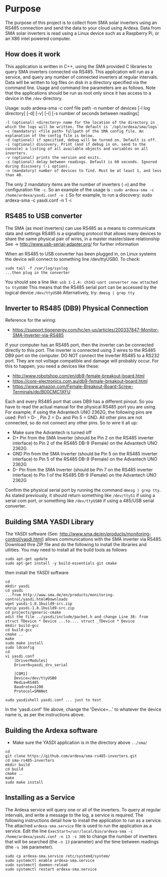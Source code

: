 
# Purpose
The purpose of this project is to collect from SMA solar inverters using an RS485 connection and send the data to your cloud using Ardexa. Data from SMA solar inverters is read using a Linux device such as a Raspberry Pi, or an X86 intel powered computer. 

## How does it work
This application is written in C++, using the SMA provided C libraries to query SMA inverters connected via RS485. This application will run as a service, and query any number of connected inverters at regular intervals. Data will be written to log files on disk in a directory specified via the command line. Usage and command line parameters are as follows. Note that the applications should be run as root only since it has access to a device in the `/dev` directory.

Usage: sudo ardexa-sma -c conf file path -n number of devices [-l log directory] [-d] [-v] [-i] [-s number of seconds between readings]
```
-l (optional) <directory> name for the location of the directory in which the logs will be written. The default is `/opt/ardexa/sma/logs`
-c (mandatory) <file path> fullpath of the SMA config file. An explanation of the config file is below.
-d (optional) if specified, debug will be turned on. Default is off.
-i (optional) discovery. Print (and if debug is on, send to the console) a listing of all available objects and variables on all inverters.
-v (optional) prints the version and exits.
-s (optional) delay between readings. Default is 60 seconds. Ignored during discovery (-i option).
-n (mandatory) number of devices to find. Must be at least 1, and less than 40.
```

The only 2 mandatory items are the number of inverters (`-n`) and the configuration file `-c`. So an example of the usage is : `sudo ardexa-sma -c /home/ardexa/yasdi.conf -n 1`
So for example, to run a discovery:
	sudo ardexa-sma -c yasdi.conf -n 1 -i

## RS485 to USB converter
The SMA (as most inverters) can use RS485 as a means to communicate data and settings
RS485 is a signalling protocol that allows many devices to share the same physical pair of wires, in a master master/slave relationship
See -> http://www.usb-serial-adapter.org/ for further information

When an RS485 to USB converter has been plugged in, on Linux systems the device will connect to something line /dev/ttyUSB0. To check:
```
sudo tail -f /var/log/syslog
...then plug in the converter
```
You should see a line like: `usb 1-1.4: ch341-uart converter now attached to ttyUSB0`
This means that the RS485 serial port can be accessed by the logical device `/dev/ttyUSB0`
Alternatively, try: `dmesg | grep tty`

## Inverter to RS485 (DB9) Physical Connection
Reference for the wiring:
- https://support.tigoenergy.com/hc/en-us/articles/200337847-Monitor-SMA-Inverter-via-RS485

If your computer has an RS485 port, then the inverter can be connected directly to this port.
The inverter is connected using 3 wires to the RS485 DB9 port on the computer. DO NOT connect the inverter RS485 to a RS232 port. They are not voltage compatible and damage will probably occur. For this to happen, you need a devices like these:
- http://www.robotshop.com/en/db9-female-breakout-board.html
- https://core-electronics.com.au/db9-female-breakout-board.html
- https://www.amazon.com/Female-Breakout-Board-Screw-Terminals/dp/B00CMC1XFU

Each and every RS485 port that uses DB9 has a different pinout. So you have to read the actual manual for the physical RS485 port you are using. 
For example; if using the Advantech UNO 2362G, the following pins are used: Pin1 = D- , Pin 2 = D+ and Pin 5 = GND. All other pins are not connected, so do not connect any other pins. 
So to wire it all up:
- Make sure the Advantech is turned off
- D+ Pin from the SMA Inverter (should be Pin 2 on the RS485 inverter interface) to Pin 2 of the RS485 DB-9 (Female) on the Advantech UNO 2362G
- GND Pin from the SMA Inverter (should be Pin 5 on the RS485 inverter interface) to Pin 5 of the RS485 DB-9 (Female) on the Advantech UNO 2362G
- D- Pin from the SMA Inverter (should be Pin 7 on the RS485 inverter interface) to Pin 1 of the RS485 DB-9 (Female) on the Advantech UNO 2362G

Confirm the physical serial port by running the command `dmesg | grep tty`. As stated previously, it should return something like `/dev/ttyS1` if using a serial com port, or something like `/dev/ttyUSB0` if using a 485/USB serial converter.


## Building SMA YASDI Library
The YASDI software (See: http://www.sma.de/en/products/monitoring-control/yasdi.html) allows communications with the SMA inverter via RS485. Download thre ZIP file and do the following to install the libraries and utlities.
You may need to install all the build tools as follows
```
sudo apt-get update
sudo apt-get install -y build-essentials git cmake
```

then install the YASDI software
```
cd
mkdir yasdi
cd yasdi
...from http://www.sma.de/en/products/monitoring-control/yasdi.html#Downloads
wget yasdi-1.8.1build9-src.zip
unzip yasdi-1.8.1build9-src.zip
cd projects/generic-cmake
edit the file ../yasdi/include/packet.h and change Line 38: from struct TDevice * Device ...to.... struct _TDevice * Device
mkdir build-gcc
cd build-gcc
cmake ..
make
sudo make install     
sudo ldconfig
cd
vi yasdi.conf
	[DriverModules]
	Driver0=yasdi_drv_serial

	[COM1]
	Device=/dev/ttyUSB0
	Media=RS485
	Baudrate=1200
	Protocol=SMANet

sudo yasdishell yasdi.conf ... just to test
```

In the 'yasdi.conf' file above, change the 'Device=...' to whatever the device name is, as per the instructions above.

## Building the Ardexa software
- Make sure the YASDI application is in the directory above `../sma/`
```
cd
git clone https://github.com/ardexa/sma-rs485-inverters.git
cd sma-rs485-inverters
mkdir build
cd build
cmake ..
make
sudo make install
```

## Installing as a Service
The Ardexa service will query one or all of the inverters. To query at regular intervals, and write a message to the log, a service is required. The following instructions detail how to install the application to run as a service. The attached `ardexa-sma.service` file is used to run the application as a service. Edit the line `ExecStart=/usr/local/bin/ardexa-sma -c /home/ardexa/yasdi.conf -n 13 -s 300` to change the number of inverters that will be searched (the `-n 13` parameter) and the time between readings (the `-s 300` parameter). 

```
sudo cp ardexa-sma.service /etc/systemd/system/
sudo systemctl enable ardexa-sma.service
sudo systemctl daemon-reload
sudo systemctl restart ardexa-sma.service
```



